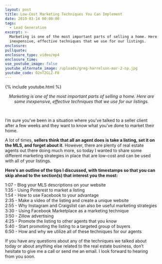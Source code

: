 ```yaml
---
layout: post
title: Low-Cost Marketing Techniques You Can Implement
date: 2019-03-14 00:00:00
tags:
  - Lead Generation
excerpt: >-
  Marketing is one of the most important parts of selling a home. Here are some
  inexpensive, effective techniques that we use for our listings.
enclosure:
pullquote:
enclosure_type: video/mp4
enclosure_time:
use_youtube_image: false
youtube_alternate_image: /uploads/greg-harrelson-mar-2-np.jpg
youtube_code: O2nT2GLZ-F8
---
```


{% include youtube.html %}

<center><em>Marketing is one of the most important parts of selling a home. Here are some inexpensive, effective techniques that we use for our listings.</em></center>

&nbsp;

I’m sure you’ve been in a situation where you’ve talked to a seller client after a few weeks and they want to know what you’ve done to market their home.

A lot of times, **sellers think that all an agent does is take a listing, set it on the MLS, and forget about it**. However, there are plenty of real estate agents out there doing much more, so today I wanted to share some different marketing strategies in place that are low-cost and can be used with all of your listings.

**Here’s an outline of the tips I discussed, with timestamps so that you can skip ahead to the section(s) that interest you the most:**

1:07 - Blog your MLS descriptions on your website<br>1:35 - Using Pinterest to market a listing<br>1:54 - How to use Facebook to your advantage<br>2:35 - Make a video of the listing and create a unique website<br>2:55 - Why Instagram and Craigslist can also be useful marketing strategies<br>3:30 - Using Facebook Marketplace as a marketing technique<br>3:50 - Zillow advertising<br>4:25 - Promote the listing to other agents that you know<br>5:40 - Start promoting the listing to a targeted group of buyers<br>6:50 - How and why we utilize all of these techniques for our agents

If you have any questions about any of the techniques we talked about today or about anything else related to the real estate business, don’t hesitate to give me a call or send me an email. I look forward to hearing from you soon.